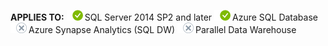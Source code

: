 **APPLIES TO:** ![yes](media/yes.png)SQL Server 2014 SP2 and later ![yes](media/yes.png)Azure SQL Database ![no](media/no.png)Azure Synapse Analytics (SQL DW) ![no](media/no.png)Parallel Data Warehouse 

